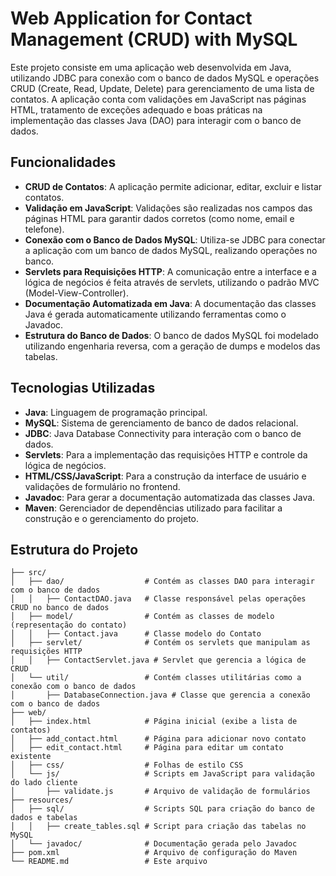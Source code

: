 # Web Application for Contact Management (CRUD) with MySQL

Este projeto consiste em uma aplicação web desenvolvida em Java, utilizando JDBC para conexão com o banco de dados MySQL e operações CRUD (Create, Read, Update, Delete) para gerenciamento de uma lista de contatos. A aplicação conta com validações em JavaScript nas páginas HTML, tratamento de exceções adequado e boas práticas na implementação das classes Java (DAO) para interagir com o banco de dados. 

## Funcionalidades

- **CRUD de Contatos**: A aplicação permite adicionar, editar, excluir e listar contatos.
- **Validação em JavaScript**: Validações são realizadas nos campos das páginas HTML para garantir dados corretos (como nome, email e telefone).
- **Conexão com o Banco de Dados MySQL**: Utiliza-se JDBC para conectar a aplicação com um banco de dados MySQL, realizando operações no banco.
- **Servlets para Requisições HTTP**: A comunicação entre a interface e a lógica de negócios é feita através de servlets, utilizando o padrão MVC (Model-View-Controller).
- **Documentação Automatizada em Java**: A documentação das classes Java é gerada automaticamente utilizando ferramentas como o Javadoc.
- **Estrutura do Banco de Dados**: O banco de dados MySQL foi modelado utilizando engenharia reversa, com a geração de dumps e modelos das tabelas.

## Tecnologias Utilizadas

- **Java**: Linguagem de programação principal.
- **MySQL**: Sistema de gerenciamento de banco de dados relacional.
- **JDBC**: Java Database Connectivity para interação com o banco de dados.
- **Servlets**: Para a implementação das requisições HTTP e controle da lógica de negócios.
- **HTML/CSS/JavaScript**: Para a construção da interface de usuário e validações de formulário no frontend.
- **Javadoc**: Para gerar a documentação automatizada das classes Java.
- **Maven**: Gerenciador de dependências utilizado para facilitar a construção e o gerenciamento do projeto.

## Estrutura do Projeto

```plaintext
├── src/
│   ├── dao/                  # Contém as classes DAO para interagir com o banco de dados
│   │   ├── ContactDAO.java   # Classe responsável pelas operações CRUD no banco de dados
│   ├── model/                # Contém as classes de modelo (representação do contato)
│   │   ├── Contact.java      # Classe modelo do Contato
│   ├── servlet/              # Contém os servlets que manipulam as requisições HTTP
│   │   ├── ContactServlet.java # Servlet que gerencia a lógica de CRUD
│   └── util/                 # Contém classes utilitárias como a conexão com o banco de dados
│       ├── DatabaseConnection.java # Classe que gerencia a conexão com o banco de dados
├── web/
│   ├── index.html            # Página inicial (exibe a lista de contatos)
│   ├── add_contact.html      # Página para adicionar novo contato
│   ├── edit_contact.html     # Página para editar um contato existente
│   ├── css/                  # Folhas de estilo CSS
│   └── js/                   # Scripts em JavaScript para validação do lado cliente
│       ├── validate.js       # Arquivo de validação de formulários
├── resources/
│   ├── sql/                  # Scripts SQL para criação do banco de dados e tabelas
│   │   ├── create_tables.sql # Script para criação das tabelas no MySQL
│   └── javadoc/              # Documentação gerada pelo Javadoc
├── pom.xml                   # Arquivo de configuração do Maven
└── README.md                 # Este arquivo
